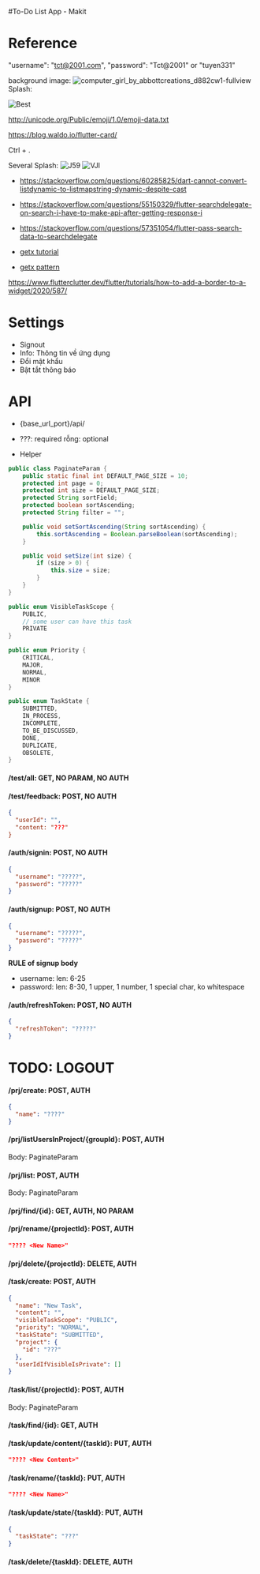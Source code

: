 #To-Do List App - Makit


# Reference

"username": "tct@2001.com",
"password": "Tct@2001" or "tuyen331"

background image:  ![computer_girl_by_abbottcreations_d882cw1-fullview](https://user-images.githubusercontent.com/81580234/144733496-704997c2-5461-4a12-9dc9-8cc8b3971aa0.jpg)
Splash:

![Best](https://user-images.githubusercontent.com/81580234/144733465-56f0ef2b-4201-48f0-8e90-fd7ecaa28d27.gif)

http://unicode.org/Public/emoji/1.0/emoji-data.txt 

https://blog.waldo.io/flutter-card/

Ctrl + .

Several Splash: 
![J59](https://user-images.githubusercontent.com/81580234/144733422-203d405b-c0ed-45b8-aad5-0691d8d50db8.gif)
![VJl](https://user-images.githubusercontent.com/81580234/144733432-3287a883-5f49-4a40-accb-dc305ecf747a.gif)

- https://stackoverflow.com/questions/60285825/dart-cannot-convert-listdynamic-to-listmapstring-dynamic-despite-cast
- https://stackoverflow.com/questions/55150329/flutter-searchdelegate-on-search-i-have-to-make-api-after-getting-response-i

- https://stackoverflow.com/questions/57351054/flutter-pass-search-data-to-searchdelegate

- [getx tutorial](https://www.youtube.com/watch?v=wtHBsvj2QKA&list=PLCaS22Sjc8YR32XmudgmVqs49t-eKKr9t)
- [getx pattern](https://github.com/kauemurakami/getx_pattern)


https://www.flutterclutter.dev/flutter/tutorials/how-to-add-a-border-to-a-widget/2020/587/
# Settings

- Signout
- Info: Thông tin về ứng dụng
- Đổi mật khẩu
- Bật tắt thông báo

# API

- {base_url_port}/api/

- ???: required rỗng: optional
- Helper

```java
public class PaginateParam {
    public static final int DEFAULT_PAGE_SIZE = 10;
    protected int page = 0;
    protected int size = DEFAULT_PAGE_SIZE;
    protected String sortField;
    protected boolean sortAscending;
    protected String filter = "";

    public void setSortAscending(String sortAscending) {
        this.sortAscending = Boolean.parseBoolean(sortAscending);
    }

    public void setSize(int size) {
        if (size > 0) {
            this.size = size;
        }
    }
}

public enum VisibleTaskScope {
    PUBLIC,
    // some user can have this task
    PRIVATE
}

public enum Priority {
    CRITICAL,
    MAJOR,
    NORMAL,
    MINOR
}

public enum TaskState {
    SUBMITTED,
    IN_PROCESS,
    INCOMPLETE,
    TO_BE_DISCUSSED,
    DONE,
    DUPLICATE,
    OBSOLETE,
}
```

#### /test/all: GET, NO PARAM, NO AUTH

#### /test/feedback: POST, NO AUTH

```json
{
  "userId": "",
  "content: "???"
}
```

#### /auth/signin: POST, NO AUTH

```json
{
  "username": "?????",
  "password": "?????"
}
```

#### /auth/signup: POST, NO AUTH

```json
{
  "username": "?????",
  "password": "?????"
}
```

**RULE of signup body**

- username: len: 6-25
- password: len: 8-30, 1 upper, 1 number, 1 special char, ko whitespace

#### /auth/refreshToken: POST, NO AUTH

```json
{
  "refreshToken": "?????"
}
```

# TODO: LOGOUT

#### /prj/create: POST, AUTH

```json
{
  "name": "????"
}
```

#### /prj/listUsersInProject/{groupId}: POST, AUTH

Body: PaginateParam

#### /prj/list: POST, AUTH

Body: PaginateParam

#### /prj/find/{id}: GET, AUTH, NO PARAM

#### /prj/rename/{projectId}: POST, AUTH

```json
"???? <New Name>"
```

#### /prj/delete/{projectId}: DELETE, AUTH

#### /task/create: POST, AUTH

```json
{
  "name": "New Task",
  "content": "",
  "visibleTaskScope": "PUBLIC",
  "priority": "NORMAL",
  "taskState": "SUBMITTED",
  "project": {
    "id": "???"
  },
  "userIdIfVisibleIsPrivate": []
}
```

#### /task/list/{projectId}: POST, AUTH

Body: PaginateParam

#### /task/find/{id}: GET, AUTH

#### /task/update/content/{taskId}: PUT, AUTH

```json
"???? <New Content>"
```

#### /task/rename/{taskId}: PUT, AUTH

```json
"???? <New Name>"
```

#### /task/update/state/{taskId}: PUT, AUTH

```json
{
  "taskState": "???"
}
```

#### /task/delete/{taskId}: DELETE, AUTH
